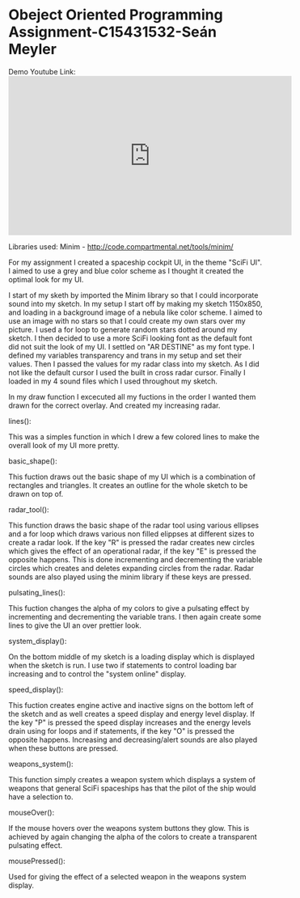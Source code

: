 # Obeject Oriented Programming Assignment-C15431532-Seán Meyler

Demo Youtube Link: <iframe width="560" height="315" src="https://www.youtube.com/embed/4buVASRwllg" frameborder="0" allowfullscreen></iframe>

Libraries used: Minim - http://code.compartmental.net/tools/minim/

For my assignment I created a spaceship cockpit UI, in the theme "SciFi UI". I aimed to use a grey and blue color scheme as I thought it
created the optimal look for my UI.

I start of my sketh by imported the Minim library so that I could incorporate sound into my sketch.
In my setup I start off by making my sketch 1150x850, and loading in a background image of a nebula like color scheme. I aimed to use an 
image with no stars so that I could create my own stars over my picture. I used a for loop to generate random stars dotted around my
sketch.
I then decided to use a more SciFi looking font as the default font did not suit the look of my UI. I settled on "AR DESTINE" as my font type.
I defined my variables transparency and trans in my setup and set their values.
Then I passed the values for my radar class into my sketch.
As I did not like the default cursor I used the built in cross radar cursor. Finally I loaded in my 4 sound files which I used throughout my
sketch.

In my draw function I excecuted all my fuctions in the order I wanted them drawn for the correct overlay. And created my increasing radar.

lines():

This was a simples function in which I drew a few colored lines to make the overall look of my UI more pretty.

basic_shape():

This fuction draws out the basic shape of my UI which is a combination of rectangles and triangles. It creates an outline for the whole sketch
to be drawn on top of.

radar_tool():

This function draws the basic shape of the radar tool using various ellipses and a for loop which draws various non filled elippses at 
different sizes to create a radar look.
If the key "R" is pressed the radar creates new circles which gives the effect of an operational radar, if the key "E" is pressed the
opposite happens. This is done incrementing and decrementing the variable circles which creates and deletes expanding circles from the
radar. Radar sounds are also played using the minim library if these keys are pressed.

pulsating_lines():

This fuction changes the alpha of my colors to give a pulsating effect by incrementing and decrementing the variable trans.
I then again create some lines to give the UI an over prettier look.

system_display():

On the bottom middle of my sketch is a loading display which is displayed when the sketch is run. I use two if statements to control
loading bar increasing and to control the "system online" display.

speed_display():

This fuction creates engine active and inactive signs on the bottom left of the sketch and as well creates a speed display and energy
level display.
If the key "P" is pressed the speed display increases and the energy levels drain using for loops and if statements, if the key "O"
is pressed the opposite happens.
Increasing and decreasing/alert sounds are also played when these buttons are pressed.

weapons_system():

This function simply creates a weapon system which displays a system of weapons that general SciFi spaceships has that the pilot of the 
ship would have a selection to.

mouseOver():

If the mouse hovers over the weapons system buttons they glow. This is achieved by again changing the alpha of the colors to create a 
transparent pulsating effect.

mousePressed():

Used for giving the effect of a selected weapon in the weapons system display.

